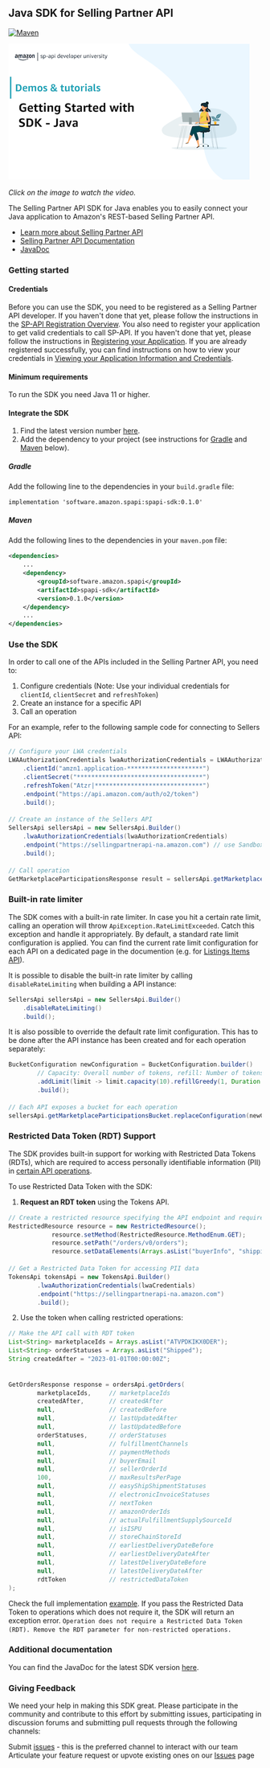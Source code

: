 ## Java SDK for Selling Partner API
[![Maven](https://img.shields.io/maven-central/v/software.amazon.spapi/spapi-sdk.svg?label=Maven)](https://central.sonatype.com/artifact/software.amazon.spapi/spapi-sdk)

[![Video Thumbnail](docs/video-thumbnail.png)](https://www.youtube.com/watch?v=OmYTAA80V_4)

*Click on the image to watch the video.*

The Selling Partner API SDK for Java enables you to easily connect your Java application to Amazon's REST-based Selling Partner API.

* [Learn more about Selling Partner API](https://developer.amazonservices.com/)
* [Selling Partner API Documentation](https://developer-docs.amazon.com/sp-api/)
* [JavaDoc](https://www.javadoc.io/doc/software.amazon.spapi/spapi-sdk/latest/index.html)

### Getting started

#### Credentials

Before you can use the SDK, you need to be registered as a Selling Partner API developer. If you haven't done that yet, please follow the instructions in the [SP-API Registration Overview](https://developer-docs.amazon.com/sp-api/docs/sp-api-registration-overview).
You also need to register your application to get valid credentials to call SP-API. If you haven't done that yet, please follow the instructions in [Registering your Application](https://developer-docs.amazon.com/sp-api/docs/registering-your-application).
If you are already registered successfully, you can find instructions on how to view your credentials in [Viewing your Application Information and Credentials](https://developer-docs.amazon.com/sp-api/docs/viewing-your-application-information-and-credentials).

#### Minimum requirements

To run the SDK you need Java 11 or higher.

#### Integrate the SDK

1. Find the latest version number [here](https://github.com/amzn/selling-partner-api-sdk/releases).
2. Add the dependency to your project (see instructions for [Gradle](#gradle) and [Maven](#maven) below).

##### Gradle

Add the following line to the dependencies in your `build.gradle` file:

```
implementation 'software.amazon.spapi:spapi-sdk:0.1.0'
```

##### Maven

Add the following lines to the dependencies in your `maven.pom` file:

```xml
<dependencies>
    ...
    <dependency>
        <groupId>software.amazon.spapi</groupId>
        <artifactId>spapi-sdk</artifactId>
        <version>0.1.0</version>
    </dependency>
    ...
</dependencies>
```

### Use the SDK

In order to call one of the APIs included in the Selling Partner API, you need to:
1. Configure credentials (Note: Use your individual credentials for `clientId`, `clientSecret` and `refreshToken`)
2. Create an instance for a specific API
3. Call an operation

For an example, refer to the following sample code for connecting to Sellers API:
```java
// Configure your LWA credentials
LWAAuthorizationCredentials lwaAuthorizationCredentials = LWAAuthorizationCredentials.builder()
    .clientId("amzn1.application-*********************")
    .clientSecret("***********************************")
    .refreshToken("Atzr|******************************")
    .endpoint("https://api.amazon.com/auth/o2/token")
    .build();

// Create an instance of the Sellers API
SellersApi sellersApi = new SellersApi.Builder()
    .lwaAuthorizationCredentials(lwaAuthorizationCredentials)
    .endpoint("https://sellingpartnerapi-na.amazon.com") // use Sandbox URL here if you would like to test your applications without affecting production data.
    .build();

// Call operation
GetMarketplaceParticipationsResponse result = sellersApi.getMarketplaceParticipations();
```

### Built-in rate limiter

The SDK comes with a built-in rate limiter. In case you hit a certain rate limit, calling an operation will throw `ApiException.RateLimitExceeded`. Catch this exception and handle it appropriately.
By default, a standard rate limit configuration is applied. You can find the current rate limit configuration for each API on a dedicated page in the documention (e.g. for [Listings Items API](https://developer-docs.amazon.com/sp-api/docs/listings-items-api-rate-limits)).

It is possible to disable the built-in rate limiter by calling `disableRateLimiting` when building a API instance:
```java
SellersApi sellersApi = new SellersApi.Builder()
    .disableRateLimiting()
    .build();
```

It is also possible to override the default rate limit configuration. This has to be done after the API instance has been created and for each operation separately:
```java
BucketConfiguration newConfiguration = BucketConfiguration.builder()
        // Capacity: Overall number of tokens, refill: Number of tokens refilled per second
        .addLimit(limit -> limit.capacity(10).refillGreedy(1, Duration.ofSeconds(1)))
        .build();

// Each API exposes a bucket for each operation
sellersApi.getMarketplaceParticipationsBucket.replaceConfiguration(newConfiguration, TokensInheritanceStrategy.RESET);
```
### Restricted Data Token (RDT) Support

The SDK provides built-in support for working with Restricted Data Tokens (RDTs), which are required to access personally identifiable information (PII) in [certain API operations](https://developer-docs.amazon.com/sp-api/docs/tokens-api-use-case-guide#restricted-operations).

To use Restricted Data Token with the SDK:

1. **Request an RDT token** using the Tokens API.

```java
// Create a restricted resource specifying the API endpoint and required data elements
RestrictedResource resource = new RestrictedResource();
            resource.setMethod(RestrictedResource.MethodEnum.GET);
            resource.setPath("/orders/v0/orders");
            resource.setDataElements(Arrays.asList("buyerInfo", "shippingAddress"));

// Get a Restricted Data Token for accessing PII data
TokensApi tokensApi = new TokensApi.Builder()
        .lwaAuthorizationCredentials(lwaCredentials)
        .endpoint("https://sellingpartnerapi-na.amazon.com")
        .build();
```
2. Use the token when calling restricted operations:

```java
// Make the API call with RDT token
List<String> marketplaceIds = Arrays.asList("ATVPDKIKX0DER");
List<String> orderStatuses = Arrays.asList("Shipped");
String createdAfter = "2023-01-01T00:00:00Z";


GetOrdersResponse response = ordersApi.getOrders(
        marketplaceIds,     // marketplaceIds
        createdAfter,       // createdAfter
        null,               // createdBefore
        null,               // lastUpdatedAfter
        null,               // lastUpdatedBefore
        orderStatuses,      // orderStatuses
        null,               // fulfillmentChannels
        null,               // paymentMethods
        null,               // buyerEmail
        null,               // sellerOrderId
        100,                // maxResultsPerPage
        null,               // easyShipShipmentStatuses
        null,               // electronicInvoiceStatuses
        null,               // nextToken
        null,               // amazonOrderIds
        null,               // actualFulfillmentSupplySourceId
        null,               // isISPU
        null,               // storeChainStoreId
        null,               // earliestDeliveryDateBefore
        null,               // earliestDeliveryDateAfter
        null,               // latestDeliveryDateBefore
        null,               // latestDeliveryDateAfter
        rdtToken            // restrictedDataToken
);
```
Check the full implementation [example](https://github.com/amzn/selling-partner-api-sdk/tree/main/java/sdk/src/main/java/examples/getOrdersWithRestrictedDataToken.java). If you pass the Restricted Data Token to operations which does not require it, the SDK will return an exception error. `Operation does not require a Restricted Data Token (RDT). Remove the RDT parameter for non-restricted operations.`



### Additional documentation

You can find the JavaDoc for the latest SDK version [here](https://www.javadoc.io/doc/software.amazon.spapi/spapi-sdk/latest/index.html).

### Giving Feedback

We need your help in making this SDK great. Please participate in the community and contribute to this effort by submitting issues, participating in discussion forums and submitting pull requests through the following channels:

Submit [issues](https://github.com/amzn/selling-partner-api-sdk/issues/new/choose) - this is the preferred channel to interact with our team
Articulate your feature request or upvote existing ones on our [Issues][sdk-issues] page

[sdk-issues]: https://github.com/amzn/selling-partner-api-sdk/issues






